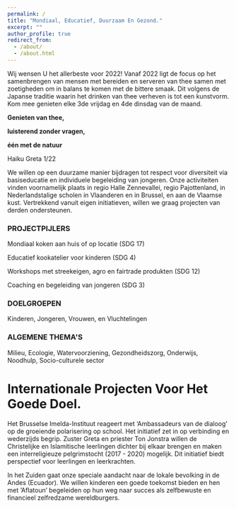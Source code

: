 ```yaml
---
permalink: /
title: "Mondiaal, Educatief, Duurzaam En Gezond."
excerpt: ""
author_profile: true
redirect_from: 
  - /about/
  - /about.html
---
```


Wij wensen U het allerbeste voor 2022! Vanaf 2022 ligt de focus op het samenbrengen van mensen met bereiden en serveren van thee samen met zoetigheden om in balans te komen met de bittere smaak. Dit volgens de Japanse traditie waarin het drinken van thee verheven is tot een kunstvorm. Kom mee genieten elke 3de vrijdag en 4de dinsdag van de maand.

**Genieten van thee,**

**luisterend zonder vragen,**

**één met de natuur**

Haiku Greta 1/22

We willen op een duurzame manier bijdragen tot respect voor diversiteit via basiseducatie en individuele begeleiding van jongeren. Onze activiteiten vinden voornamelijk plaats in regio Halle Zennevallei, regio Pajottenland, in Nederlandstalige scholen in Vlaanderen en in Brussel, en aan de Vlaamse kust. Vertrekkend vanuit eigen initiatieven, willen we graag
projecten van derden ondersteunen.

### PROJECTPIJLERS
Mondiaal koken aan huis of op locatie (SDG 17)
	
Educatief kookatelier voor kinderen (SDG 4)
	
Workshops met streekeigen, agro en fairtrade produkten (SDG 12)
	
Coaching en begeleiding van jongeren (SDG 3)

### DOELGROEPEN
Kinderen, Jongeren, Vrouwen, en Vluchtelingen

### ALGEMENE THEMA'S
Milieu, Ecologie, Watervoorziening, Gezondheidszorg, Onderwijs, Noodhulp, Socio-culturele sector

Internationale Projecten Voor Het Goede Doel.
======

Het Brusselse Imelda-Instituut reageert met ‘Ambassadeurs van de dialoog’ op de groeiende polarisering op school. Het initiatief zet in op verbinding en wederzijds begrip. Zuster Greta en priester Ton Jonstra willen de Christelijke en Islamitische leerlingen dichter bij elkaar brengen en maken een interreligieuze pelgrimstocht (2017 - 2020) mogelijk. Dit initiatief biedt perspectief voor leerlingen en leerkrachten. 

In het Zuiden gaat onze speciale aandacht naar de lokale bevolking in de Andes (Ecuador). We willen kinderen een goede toekomst bieden en hen met ‘Aflatoun’ begeleiden op hun weg naar succes als zelfbewuste en financieel zelfredzame wereldburgers.

